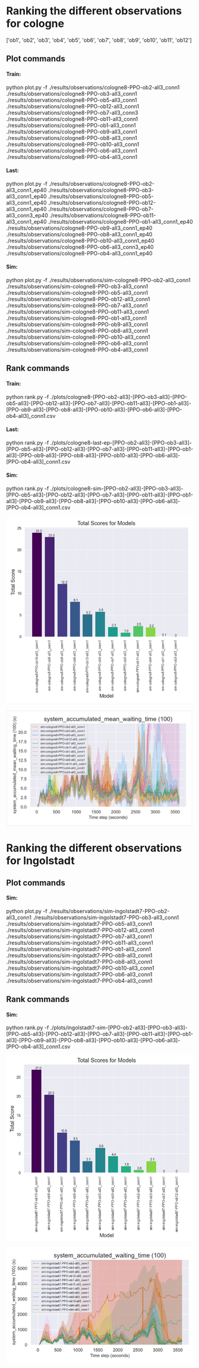 # Ranking the different observations for cologne
['ob1', 'ob2', 'ob3', 'ob4', 'ob5', 'ob6', 'ob7', 'ob8', 'ob9', 'ob10', 'ob11', 'ob12']

## Plot commands
#### Train: 
python plot.py -f ./results/observations/cologne8-PPO-ob2-all3_conn1 ./results/observations/cologne8-PPO-ob3-all3_conn1 ./results/observations/cologne8-PPO-ob5-all3_conn1 ./results/observations/cologne8-PPO-ob12-all3_conn1 ./results/observations/cologne8-PPO-ob7-all3_conn3 ./results/observations/cologne8-PPO-ob11-all3_conn1 ./results/observations/cologne8-PPO-ob1-all3_conn1 ./results/observations/cologne8-PPO-ob9-all3_conn1 ./results/observations/cologne8-PPO-ob8-all3_conn1 ./results/observations/cologne8-PPO-ob10-all3_conn1 ./results/observations/cologne8-PPO-ob6-all3_conn1 ./results/observations/cologne8-PPO-ob4-all3_conn1

#### Last:
python plot.py -f ./results/observations/cologne8-PPO-ob2-all3_conn1_ep40 ./results/observations/cologne8-PPO-ob3-all3_conn1_ep40 ./results/observations/cologne8-PPO-ob5-all3_conn1_ep40 ./results/observations/cologne8-PPO-ob12-all3_conn1_ep40 ./results/observations/cologne8-PPO-ob7-all3_conn3_ep40 ./results/observations/cologne8-PPO-ob11-all3_conn1_ep40 ./results/observations/cologne8-PPO-ob1-all3_conn1_ep40 ./results/observations/cologne8-PPO-ob9-all3_conn1_ep40 ./results/observations/cologne8-PPO-ob8-all3_conn1_ep40 ./results/observations/cologne8-PPO-ob10-all3_conn1_ep40 ./results/observations/cologne8-PPO-ob6-all3_conn3_ep40 ./results/observations/cologne8-PPO-ob4-all3_conn1_ep40

#### Sim:
python plot.py -f ./results/observations/sim-cologne8-PPO-ob2-all3_conn1 ./results/observations/sim-cologne8-PPO-ob3-all3_conn1 ./results/observations/sim-cologne8-PPO-ob5-all3_conn1 ./results/observations/sim-cologne8-PPO-ob12-all3_conn1 ./results/observations/sim-cologne8-PPO-ob7-all3_conn1 ./results/observations/sim-cologne8-PPO-ob11-all3_conn1 ./results/observations/sim-cologne8-PPO-ob1-all3_conn1 ./results/observations/sim-cologne8-PPO-ob9-all3_conn1 ./results/observations/sim-cologne8-PPO-ob8-all3_conn1 ./results/observations/sim-cologne8-PPO-ob10-all3_conn1 ./results/observations/sim-cologne8-PPO-ob6-all3_conn1 ./results/observations/sim-cologne8-PPO-ob4-all3_conn1

## Rank commands
#### Train: 
python rank.py -f ./plots/cologne8-[PPO-ob2-all3]-[PPO-ob3-all3]-[PPO-ob5-all3]-[PPO-ob12-all3]-[PPO-ob7-all3]-[PPO-ob11-all3]-[PPO-ob1-all3]-[PPO-ob9-all3]-[PPO-ob8-all3]-[PPO-ob10-all3]-[PPO-ob6-all3]-[PPO-ob4-all3]_conn1.csv

#### Last:
python rank.py -f ./plots/cologne8-last-ep-[PPO-ob2-all3]-[PPO-ob3-all3]-[PPO-ob5-all3]-[PPO-ob12-all3]-[PPO-ob7-all3]-[PPO-ob11-all3]-[PPO-ob1-all3]-[PPO-ob9-all3]-[PPO-ob8-all3]-[PPO-ob10-all3]-[PPO-ob6-all3]-[PPO-ob4-all3]_conn1.csv 

#### Sim:
python rank.py -f ./plots/cologne8-sim-[PPO-ob2-all3]-[PPO-ob3-all3]-[PPO-ob5-all3]-[PPO-ob12-all3]-[PPO-ob7-all3]-[PPO-ob11-all3]-[PPO-ob1-all3]-[PPO-ob9-all3]-[PPO-ob8-all3]-[PPO-ob10-all3]-[PPO-ob6-all3]-[PPO-ob4-all3]_conn1.csv

![Alt text](image-2.png)

![Alt text](image-1.png)


# Ranking the different observations for Ingolstadt

## Plot commands
#### Sim:
python plot.py -f ./results/observations/sim-ingolstadt7-PPO-ob2-all3_conn1 ./results/observations/sim-ingolstadt7-PPO-ob3-all3_conn1 ./results/observations/sim-ingolstadt7-PPO-ob5-all3_conn1 ./results/observations/sim-ingolstadt7-PPO-ob12-all3_conn1 ./results/observations/sim-ingolstadt7-PPO-ob7-all3_conn1 ./results/observations/sim-ingolstadt7-PPO-ob11-all3_conn1 ./results/observations/sim-ingolstadt7-PPO-ob1-all3_conn1 ./results/observations/sim-ingolstadt7-PPO-ob9-all3_conn1 ./results/observations/sim-ingolstadt7-PPO-ob8-all3_conn1 ./results/observations/sim-ingolstadt7-PPO-ob10-all3_conn1 ./results/observations/sim-ingolstadt7-PPO-ob6-all3_conn1 ./results/observations/sim-ingolstadt7-PPO-ob4-all3_conn1

## Rank commands
#### Sim:
python rank.py -f ./plots/ingolstadt7-sim-[PPO-ob2-all3]-[PPO-ob3-all3]-[PPO-ob5-all3]-[PPO-ob12-all3]-[PPO-ob7-all3]-[PPO-ob11-all3]-[PPO-ob1-all3]-[PPO-ob9-all3]-[PPO-ob8-all3]-[PPO-ob10-all3]-[PPO-ob6-all3]-[PPO-ob4-all3]_conn1.csv

![Alt text](image-5.png)

![Alt text](image-6.png)